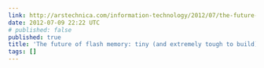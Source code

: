 ```yaml
---
link: http://arstechnica.com/information-technology/2012/07/the-future-of-ssds/
date: 2012-07-09 22:22 UTC
# published: false
published: true
title: 'The future of flash memory: tiny (and extremely tough to build) | Ars Technica'
tags: []
---
```



